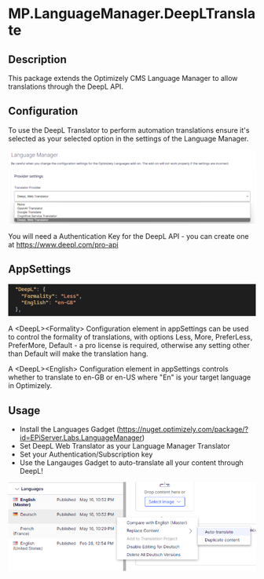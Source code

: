 # MP.LanguageManager.DeepLTranslate

## Description

This package extends the Optimizely CMS Language Manager to allow translations through the DeepL API.

## Configuration

To use the DeepL Translator to perform automation translations ensure it's selected as your selected option in the settings of the Language Manager.

![image](./img/languagemanager.png)

You will need a Authentication Key for the DeepL API - you can create one at https://www.deepl.com/pro-api

## AppSettings

![image](./img/appsettings.png)

A &lt;DeepL&gt;&lt;Formality&gt; Configuration element in appSettings can be used to control the formality of translations, with options Less, More, PreferLess, PreferMore, Default - a pro license is required, otherwise any setting other than Default will make the translation hang.

A &lt;DeepL&gt;&lt;English&gt; Configuration element in appSettings controls whether to translate to en-GB or en-US where "En" is your target language in Optimizely.

## Usage

- Install the Languages Gadget (https://nuget.optimizely.com/package/?id=EPiServer.Labs.LanguageManager)
- Set DeepL Web Translator as your Language Manager Translator
- Set your Authentication/Subscription key
- Use the Langauges Gadget to auto-translate all your content through DeepL!

![image](./img/gadget.png)

